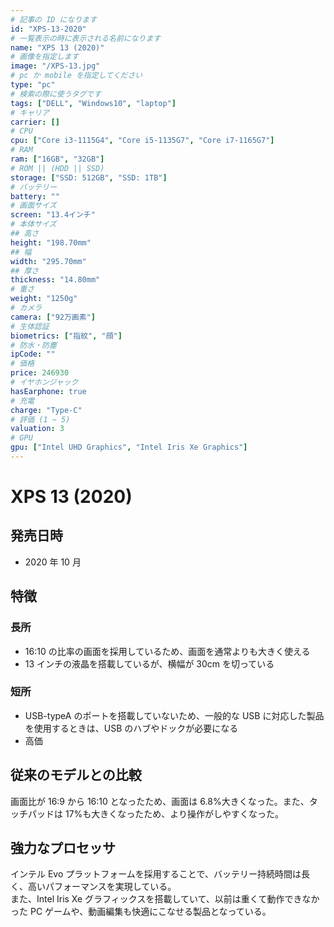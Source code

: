 ```yaml
---
# 記事の ID になります
id: "XPS-13-2020"
# 一覧表示の時に表示される名前になります
name: "XPS 13 (2020)"
# 画像を指定します
image: "/XPS-13.jpg"
# pc か mobile を指定してください
type: "pc"
# 検索の際に使うタグです
tags: ["DELL", "Windows10", "laptop"]
# キャリア
carrier: []
# CPU
cpu: ["Core i3-1115G4", "Core i5-1135G7", "Core i7-1165G7"]
# RAM
ram: ["16GB", "32GB"]
# ROM || (HDD || SSD)
storage: ["SSD: 512GB", "SSD: 1TB"]
# バッテリー
battery: ""
# 画面サイズ
screen: "13.4インチ"
# 本体サイズ
## 高さ
height: "198.70mm"
## 幅
width: "295.70mm"
## 厚さ
thickness: "14.80mm"
# 重さ
weight: "1250g"
# カメラ
camera: ["92万画素"]
# 生体認証
biometrics: ["指紋", "顔"]
# 防水・防塵
ipCode: ""
# 価格
price: 246930
# イヤホンジャック
hasEarphone: true
# 充電
charge: "Type-C"
# 評価 (1 ~ 5)
valuation: 3
# GPU
gpu: ["Intel UHD Graphics", "Intel Iris Xe Graphics"]
---
```


# XPS 13 (2020)

## 発売日時

- 2020 年 10 月

## 特徴

### 長所

- 16:10 の比率の画面を採用しているため、画面を通常よりも大きく使える
- 13 インチの液晶を搭載しているが、横幅が 30cm を切っている

### 短所

- USB-typeA のポートを搭載していないため、一般的な USB に対応した製品を使用するときは、USB のハブやドックが必要になる
- 高価

## 従来のモデルとの比較

画面比が 16:9 から 16:10 となったため、画面は 6.8%大きくなった。また、タッチパッドは 17%も大きくなったため、より操作がしやすくなった。

## 強力なプロセッサ

インテル Evo プラットフォームを採用することで、バッテリー持続時間は長く、高いパフォーマンスを実現している。  
また、Intel Iris Xe グラフィックスを搭載していて、以前は重くて動作できなかった PC ゲームや、動画編集も快適にこなせる製品となっている。
